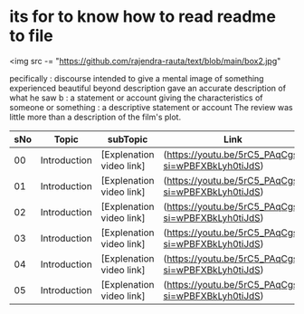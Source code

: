 # its for to know  how to read readme to file 
<img src -= "https://github.com/rajendra-rauta/text/blob/main/box2.jpg"

pecifically : discourse intended to give a mental image of something experienced
beautiful beyond description
gave an accurate description of what he saw
b
: a statement or account giving the characteristics of someone or something : a descriptive statement or account
The review was little more than a description of the film's plot.





|sNo|Topic| subTopic| Link|
|-|-|-|-|
|00| Introduction | [Explenation video link] |(https://youtu.be/5rC5_PAqCgs?si=wPBFXBkLyh0tiJdS)
|01| Introduction | [Explenation video link] |(https://youtu.be/5rC5_PAqCgs?si=wPBFXBkLyh0tiJdS)
|02| Introduction | [Explenation video link] |(https://youtu.be/5rC5_PAqCgs?si=wPBFXBkLyh0tiJdS)
|03| Introduction | [Explenation video link] |(https://youtu.be/5rC5_PAqCgs?si=wPBFXBkLyh0tiJdS)
|04| Introduction | [Explenation video link] |(https://youtu.be/5rC5_PAqCgs?si=wPBFXBkLyh0tiJdS)
|05| Introduction | [Explenation video link] |(https://youtu.be/5rC5_PAqCgs?si=wPBFXBkLyh0tiJdS)
